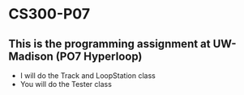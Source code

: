 # CS300-P07
## This is the programming assignment at UW-Madison (PO7 Hyperloop)

- I will do the Track and LoopStation class
- You will do the Tester class
